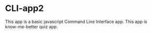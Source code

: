 # CLI-app2
This app is a basic javascript Command Line Interface app. This app is know-me-better quiz app.
